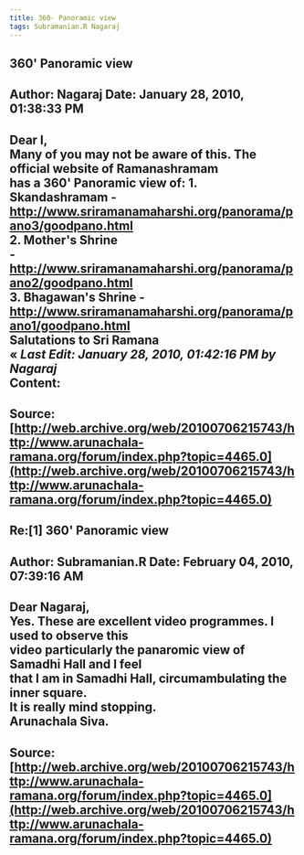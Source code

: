 ```yaml
--- 
title: 360- Panoramic view   
tags: Subramanian.R Nagaraj  
---  
```

## 360' Panoramic view  
Author: Nagaraj             Date: January 28, 2010, 01:38:33 PM  
---  
Dear I,   
Many of you may not be aware of this. The official website of Ramanashramam  
has a 360' Panoramic view of: 1\. Skandashramam -  
http://www.sriramanamaharshi.org/panorama/pano3/goodpano.html   
2\. Mother's Shrine  
-http://www.sriramanamaharshi.org/panorama/pano2/goodpano.html   
3\. Bhagawan's Shrine -  
http://www.sriramanamaharshi.org/panorama/pano1/goodpano.html   
Salutations to Sri Ramana   
« _Last Edit: January 28, 2010, 01:42:16 PM by Nagaraj_  
Content:
 ---  
Source:[http://web.archive.org/web/20100706215743/http://www.arunachala-ramana.org/forum/index.php?topic=4465.0](http://web.archive.org/web/20100706215743/http://www.arunachala-ramana.org/forum/index.php?topic=4465.0)   
---  

## Re:[1] 360' Panoramic view  
Author: Subramanian.R       Date: February 04, 2010, 07:39:16 AM  
---  
Dear Nagaraj,   
Yes. These are excellent video programmes. I used to observe this   
video particularly the panaromic view of Samadhi Hall and I feel   
that I am in Samadhi Hall, circumambulating the inner square.   
It is really mind stopping.   
Arunachala Siva.
 ---  
Source:[http://web.archive.org/web/20100706215743/http://www.arunachala-ramana.org/forum/index.php?topic=4465.0](http://web.archive.org/web/20100706215743/http://www.arunachala-ramana.org/forum/index.php?topic=4465.0)   
---  


